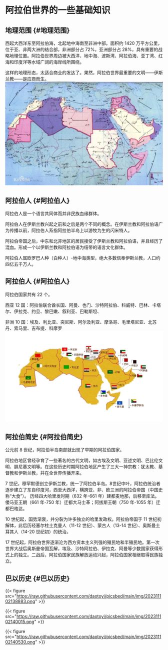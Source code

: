 # 阿拉伯世界的一些基础知识


## 地理范围 {#地理范围}

西起大西洋东至阿拉伯海，北起地中海南至非洲中部。面积约 1420 万平方公里，位于亚、非两大洲的结合部，非洲部分占 72%，亚洲部分占 28%，具有重要的战略地理位置。阿拉伯世界周边被大西洋、地中海、波斯湾、阿拉伯海、亚丁湾、红海和印度洋等水域广阔的海岸线所围绕。

这样的地理形态，太适合商业的发达了。果然，阿拉伯世界最重要的文明——伊斯兰教——是应商而生。
![](https://raw.githubusercontent.com/daotoyi/picsbed/main/img/202311102134517.png)


## 阿拉伯人 {#阿拉伯人}

阿拉伯人是一个语言共同体而并非民族血缘群体。

阿拉伯人在伊斯兰教兴起之前和之后是两个不同的概念。在伊斯兰教和阿拉伯语广为传播以前，阿拉伯人系指阿拉伯半岛上以游牧为生的闪米特人。

阿拉伯帝国之后，中东和北非地区的居民接受了伊斯兰教和阿拉伯语，并且经历了混血。形成一个以伊斯兰教和阿拉伯语为纽带的语言文化群体。

阿拉伯人属欧罗巴人种（白种人）-地中海类型，绝大多数信奉伊斯兰教，人口约四亿五千万人。


## 阿拉伯人 {#阿拉伯人}

阿拉伯国家共有 22 个。

西亚 12 国：阿拉伯联合酋长国、阿曼、也门、沙特阿拉伯、科威特、巴林、卡塔尔、伊拉克、约旦、黎巴嫩、叙利亚、巴勒斯坦、

非洲 10 国：埃及、利比亚、突尼斯、阿尔及利亚、摩洛哥、毛里塔尼亚、北苏丹、索马里、吉布提、科摩罗
![](https://raw.githubusercontent.com/daotoyi/picsbed/main/img/202311102136741.png)


## 阿拉伯简史 {#阿拉伯简史}

公元前 8 世纪，阿拉伯半岛南部就出现了早期的阿拉伯国家。

阿拉伯地区曾经孕育了一些著名的古代文明，如古埃及文明、亚述文明、巴比伦文明、腓尼基文明等。在这些历史时期阿拉伯地区产生了三大一神宗教：犹太教、基督教和伊斯兰教，并在全世界传播开来。

7 世纪，穆罕默德创立伊斯兰教，统一了阿拉伯半岛。8世纪中叶，阿拉伯统治者逐步建立了东自印度河，西至大西洋，横跨亚、非、欧三洲的阿拉伯帝国（中国史称“大食”）。 历经四大哈里发时期（632 年-661 年）建都麦地那，后移至库法。倭马亚王朝（661 年-750 年）迁都大马士革；阿拔斯王朝（750 年-1055 年）迁都巴格达。

10 世纪起，国势渐衰，并分裂为许多独立的哈里发政权。阿拉伯帝国于 11 世纪初解体，此后历经塞尔柱土克曼人（11-12 世纪）、蒙古人（13-14 世纪）、奥斯曼土耳其人（14-20 世纪初）的统治。

17 世纪起，阿拉伯世界逐渐沦为西方资本主义列强的殖民地和半殖民地。第一次世界大战后奥斯曼帝国瓦解，埃及、沙特阿拉伯、伊拉克、阿曼等少数国家获得形式上的独立。二战后，阿拉伯国家民族解放运动兴起，阿拉伯国家相继取得民族独立。


## 巴以历史 {#巴以历史}

{{< figure src="https://raw.githubusercontent.com/daotoyi/picsbed/main/img/202311102138883.png" >}}

{{< figure src="https://raw.githubusercontent.com/daotoyi/picsbed/main/img/202311102140015.png" >}}

{{< figure src="https://raw.githubusercontent.com/daotoyi/picsbed/main/img/202311102140530.png" >}}
